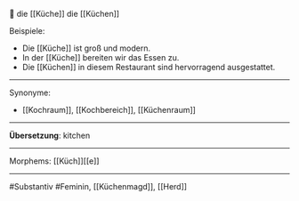 🔴 die [[Küche]]
die [[Küchen]]

Beispiele:

- Die [[Küche]] ist groß und modern.
- In der [[Küche]] bereiten wir das Essen zu.
- Die [[Küchen]] in diesem Restaurant sind hervorragend ausgestattet.

---
Synonyme:
- [[Kochraum]], [[Kochbereich]], [[Küchenraum]]

---
**Übersetzung**: kitchen

---
Morphems:
[[Küch]][[e]]

---
#Substantiv #Feminin, [[Küchenmagd]], [[Herd]]